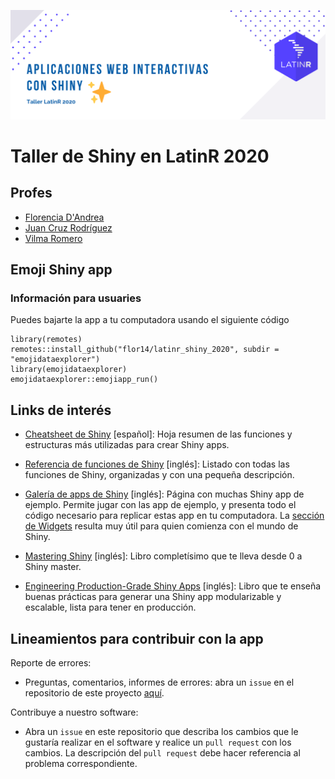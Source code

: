 
![](latin-shiny.png)

# Taller de Shiny en LatinR 2020

## Profes

* [Florencia D'Andrea](https://florencia.netlify.app/es-es/)
* [Juan Cruz Rodríguez](https://jcrodriguez.rbind.io/)
* [Vilma Romero]()


## Emoji Shiny app

### Información para usuaries

Puedes bajarte la app a tu computadora usando el siguiente código

``` 
library(remotes)
remotes::install_github("flor14/latinr_shiny_2020", subdir = "emojidataexplorer")
library(emojidataexplorer)
emojidataexplorer::emojiapp_run()
```

## Links de interés

* [Cheatsheet de Shiny](https://github.com/rstudio/cheatsheets/raw/master/translations/spanish/shiny_Spanish.pdf) [español]: Hoja resumen de las funciones y estructuras más utilizadas para crear Shiny apps.

* [Referencia de funciones de Shiny](https://shiny.rstudio.com/reference/shiny/1.5.0/) [inglés]: Listado con todas las funciones de Shiny, organizadas y con una pequeña descripción.

* [Galería de apps de Shiny](https://shiny.rstudio.com/gallery/) [inglés]: Página con muchas Shiny app de ejemplo. Permite jugar con las app de ejemplo, y presenta todo el código necesario para replicar estas app en tu computadora. La [sección de Widgets](https://shiny.rstudio.com/gallery/#widgets) resulta muy útil para quien comienza con el mundo de Shiny.

* [Mastering Shiny](https://mastering-shiny.org/) [inglés]: Libro completísimo que te lleva desde 0 a Shiny master.

* [Engineering Production-Grade Shiny Apps](https://engineering-shiny.org/) [inglés]: Libro que te enseña buenas prácticas para generar una Shiny app modularizable y escalable, lista para tener en producción.

## Lineamientos para contribuir con la app

Reporte de errores:

- Preguntas, comentarios, informes de errores: abra un `issue` en el repositorio de este proyecto [aquí](https://github.com/flor14/latinr_shiny_2020/issues).

Contribuye a nuestro software:

- Abra un `issue` en este repositorio que describa los cambios que le gustaría realizar en el software y realice un `pull request` con los cambios. La descripción del `pull request` debe hacer referencia al problema correspondiente.
